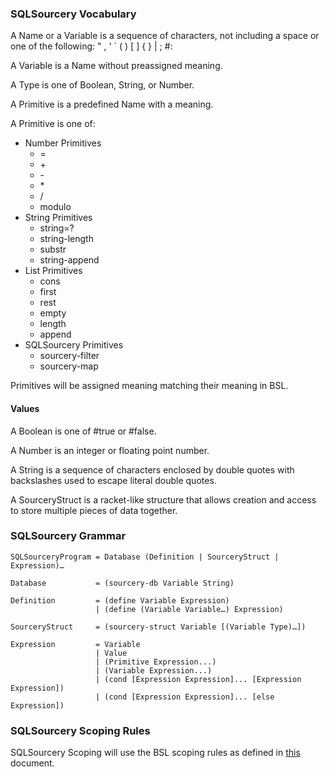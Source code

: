 ### SQLSourcery Vocabulary

A Name or a Variable is a sequence of characters, not including a space or one of the following: " , ' ` ( ) [ ] { } | ; #:

A Variable is a Name without preassigned meaning.

A Type is one of Boolean, String, or Number.

A Primitive is a predefined Name with a meaning.

A Primitive is one of:
-	Number Primitives
    -	=
    -	\+
    -	\-
    -	\*
    -	/
    -	modulo
-	String Primitives
    -	string=?
    -	string-length 
    -	substr
    -	string-append
-	List Primitives
    -	cons
    -	first
    -	rest
    -	empty
    -	length
    -	append
-	SQLSourcery Primitives
    -	sourcery-filter
    -	sourcery-map

Primitives will be assigned meaning matching their meaning in BSL.

#### Values
A Boolean is one of #true or #false.

A Number is an integer or floating point number.

A String is a sequence of characters enclosed by double quotes with backslashes used to escape literal double quotes.

A SourceryStruct is a racket-like structure that allows creation and access to store multiple pieces of data together.

### SQLSourcery Grammar
```
SQLSourceryProgram = Database (Definition | SourceryStruct | Expression)…

Database           = (sourcery-db Variable String)

Definition         = (define Variable Expression) 
                   | (define (Variable Variable…) Expression)

SourceryStruct     = (sourcery-struct Variable [(Variable Type)…])

Expression         = Variable 
                   | Value
                   | (Primitive Expression...)
                   | (Variable Expression...) 
                   | (cond [Expression Expression]... [Expression Expression])
                   | (cond [Expression Expression]... [else Expression])
```

### SQLSourcery Scoping Rules

SQLSourcery Scoping will use the BSL scoping rules as defined in [this](http://www.htdp.org/2018-01-06/Book/i3-4.html#%28part._.Scope%29) document.

